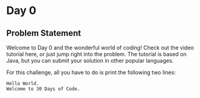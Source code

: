 # Day 0

## Problem Statement

Welcome to Day 0 and the wonderful world of coding! Check out the video tutorial here, or just jump right into the problem. The tutorial is based on Java, but you can submit your solution in other popular languages.

For this challenge, all you have to do is print the following two lines:
```
Hello World.
Welcome to 30 Days of Code.
```
